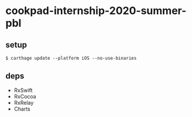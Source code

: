# cookpad-internship-2020-summer-pbl

## setup
```
$ carthage update --platform iOS --no-use-binaries
```

## deps
- RxSwift
- RxCocoa
- RxRelay
- Charts

